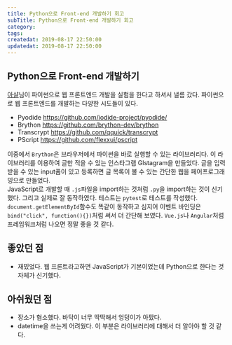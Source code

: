 ```yaml
---
title: Python으로 Front-end 개발하기 회고
subTitle: Python으로 Front-end 개발하기 회고
category: 
tags: 
createdat: 2019-08-17 22:50:00
updatedat: 2019-08-17 22:50:00
---
```


## Python으로 Front-end 개발하기

[아샬](https://www.youtube.com/user/ahastudio1004)님이 파이썬으로 웹 프론트엔드
개발을 실험을 한다고 하셔서 낼름 갔다. 파이썬으로 웹 프론트엔드를 개발하는
다양한 시도들이 있다.  

* Pyodide https://github.com/iodide-project/pyodide/
* Brython https://github.com/brython-dev/brython
* Transcrypt https://github.com/qquick/transcrypt
* PScript https://github.com/flexxui/pscript

이중에서 `Brython`은 브라우저에서 파이썬을 바로 실행할 수 있는 라이브러리다. 이
라이브러리를 이용하여 글만 적을 수 있는 인스타그램 Glstagram을 만들었다. 글을
입력받을 수 있는 input폼이 있고 등록하면 글 목록이 볼 수 있는 간단한 웹을
페어프로그래밍으로 만들었다.  
JavaScript로 개발할 때 `.js`파일을 import하는 것처럼 `.py`을 import하는 것이
신기했다. 그리고 실제로 잘 동작하였다. 테스트는 `pytest`로 테스트를 작성했다.
`document.getElementById`함수도 똑같이 동작하고 심지어 이벤트 바인딩은
`bind("click", function(){})`처럼 써서 더 간단해 보였다. `Vue.js`나
`Angular`처럼 프레임워크처럼 나오면 정말 좋을 것 같다.

## 좋았던 점

* 재밌었다. 웹 프론트라고하면 JavaScript가 기본이었는데 Python으로 한다는 것
  자체가 신기했다.

## 아쉬웠던 점

* 장소가 협소했다. 바닥이 너무 딱딱해서 엉덩이가 아팠다.
* datetime을 쓰는게 어려웠다. 이 부분은 라이브러리에 대해서 더 알아야 할 것
  같다.
